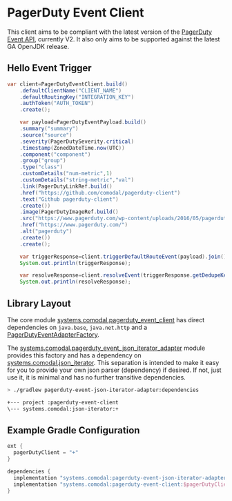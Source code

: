 # PagerDuty Event Client

This client aims to be compliant with the latest version of
the [PagerDuty Event API](https://v2.developer.pagerduty.com/docs/events-api-v2), currently V2. It also only aims to be
supported against the latest GA OpenJDK release.

## Hello Event Trigger

```java
var client=PagerDutyEventClient.build()
    .defaultClientName("CLIENT_NAME")
    .defaultRoutingKey("INTEGRATION_KEY")
    .authToken("AUTH_TOKEN")
    .create();

    var payload=PagerDutyEventPayload.build()
    .summary("summary")
    .source("source")
    .severity(PagerDutySeverity.critical)
    .timestamp(ZonedDateTime.now(UTC))
    .component("component")
    .group("group")
    .type("class")
    .customDetails("num-metric",1)
    .customDetails("string-metric","val")
    .link(PagerDutyLinkRef.build()
    .href("https://github.com/comodal/pagerduty-client")
    .text("Github pagerduty-client")
    .create())
    .image(PagerDutyImageRef.build()
    .src("https://www.pagerduty.com/wp-content/uploads/2016/05/pagerduty-logo-green.png")
    .href("https://www.pagerduty.com/")
    .alt("pagerduty")
    .create())
    .create();

    var triggerResponse=client.triggerDefaultRouteEvent(payload).join();
    System.out.println(triggerResponse);

    var resolveResponse=client.resolveEvent(triggerResponse.getDedupeKey()).join();
    System.out.println(resolveResponse);
```

## Library Layout

The core
module [systems.comodal.pagerduty_event_client](systems.comodal.pagerduty_event_client/src/main/java/module-info.java)
has direct dependencies on `java.base`, `java.net.http` and
a [PagerDutyEventAdapterFactory](systems.comodal.pagerduty_event_client/src/main/java/systems/comodal/pagerduty/event/data/adapters/PagerDutyEventAdapterFactory.java).

The [systems.comodal.pagerduty_event_json_iterator_adapter](systems.comodal.pagerduty_event_json_iterator_adapter/src/main/java/module-info.java)
module provides this factory and has a dependency
on [systems.comodal.json_iterator](https://github.com/comodal/json-iterator).
This separation is intended to make it easy for you to provide your own json parser (dependency) if desired. If not,
just use it, it is minimal and has no further transitive dependencies.

```bash
> ./gradlew pagerduty-event-json-iterator-adapter:dependencies

+--- project :pagerduty-event-client
\--- systems.comodal:json-iterator:+
```

## Example Gradle Configuration

```groovy
ext {
  pagerDutyClient = "+"
}

dependencies {
  implementation "systems.comodal:pagerduty-event-json-iterator-adapter:$pagerDutyClient"
  implementation "systems.comodal:pagerduty-event-client:$pagerDutyClient"
}
```